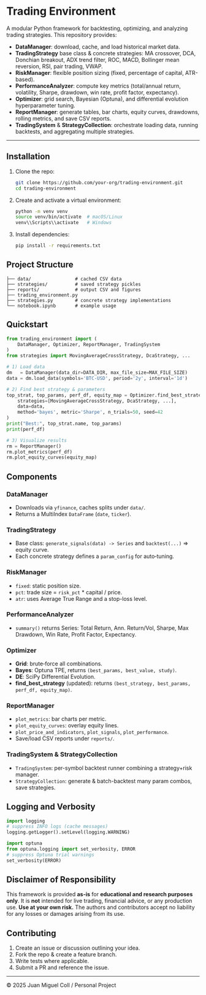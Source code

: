 # Trading Environment

A modular Python framework for backtesting, optimizing, and analyzing trading strategies. This repository provides:

* **DataManager**: download, cache, and load historical market data.
* **TradingStrategy** base class & concrete strategies: MA crossover, DCA, Donchian breakout, ADX trend filter, ROC, MACD, Bollinger mean reversion, RSI, pair trading, VWAP.
* **RiskManager**: flexible position sizing (fixed, percentage of capital, ATR-based).
* **PerformanceAnalyzer**: compute key metrics (total/annual return, volatility, Sharpe, drawdown, win rate, profit factor, expectancy).
* **Optimizer**: grid search, Bayesian (Optuna), and differential evolution hyperparameter tuning.
* **ReportManager**: generate tables, bar charts, equity curves, drawdowns, rolling metrics, and save CSV reports.
* **TradingSystem** & **StrategyCollection**: orchestrate loading data, running backtests, and aggregating multiple strategies.

---

## Installation

1. Clone the repo:

   ```bash
   git clone https://github.com/your-org/trading-environment.git
   cd trading-environment
   ```
2. Create and activate a virtual environment:

   ```bash
   python -m venv venv
   source venv/bin/activate  # macOS/Linux
   venv\\Scripts\\activate   # Windows
   ```
3. Install dependencies:

   ```bash
   pip install -r requirements.txt
   ```

## Project Structure

```
├── data/                # cached CSV data
├── strategies/          # saved strategy pickles
├── reports/             # output CSV and figures
├── trading_environment.py
├── strategies.py        # concrete strategy implementations
└── notebook.ipynb       # example usage
```

## Quickstart

```python
from trading_environment import (
    DataManager, Optimizer, ReportManager, TradingSystem
)
from strategies import MovingAverageCrossStrategy, DcaStrategy, ...

# 1) Load data
dm   = DataManager(data_dir=DATA_DIR, max_file_size=MAX_FILE_SIZE)
data = dm.load_data(symbols='BTC-USD', period='2y', interval='1d')

# 2) Find best strategy & parameters
top_strat, top_params, perf_df, equity_map = Optimizer.find_best_strategy(
    strategies=[MovingAverageCrossStrategy, DcaStrategy, ...],
    data=data,
    method='bayes', metric='Sharpe', n_trials=50, seed=42
)
print("Best:", top_strat.name, top_params)
print(perf_df)

# 3) Visualize results
rm = ReportManager()
rm.plot_metrics(perf_df)
rm.plot_equity_curves(equity_map)
```

## Components

### DataManager

* Downloads via `yfinance`, caches splits under `data/`.
* Returns a MultiIndex `DataFrame` (`date`, `ticker`).

### TradingStrategy

* Base class: `generate_signals(data) -> Series` and `backtest(...)` => equity curve.
* Each concrete strategy defines a `param_config` for auto‐tuning.

### RiskManager

* `fixed`: static position size.
* `pct`: trade size = `risk_pct` \* capital / price.
* `atr`: uses Average True Range and a stop-loss level.

### PerformanceAnalyzer

* `summary()` returns Series: Total Return, Ann. Return/Vol, Sharpe, Max Drawdown, Win Rate, Profit Factor, Expectancy.

### Optimizer

* **Grid**: brute‐force all combinations.
* **Bayes**: Optuna TPE, returns `(best_params, best_value, study)`.
* **DE**: SciPy Differential Evolution.
* **find\_best\_strategy** (updated): returns `(best_strategy, best_params, perf_df, equity_map)`.

### ReportManager

* `plot_metrics`: bar charts per metric.
* `plot_equity_curves`: overlay equity lines.
* `plot_price_and_indicators`, `plot_signals`, `plot_performance`.
* Save/load CSV reports under `reports/`.

### TradingSystem & StrategyCollection

* `TradingSystem`: per-symbol backtest runner combining a strategy+risk manager.
* `StrategyCollection`: generate & batch-backtest many param combos, save strategies.

## Logging and Verbosity

```python
import logging
# suppress INFO logs (cache messages)
logging.getLogger().setLevel(logging.WARNING)

import optuna
from optuna.logging import set_verbosity, ERROR
# suppress Optuna trial warnings
set_verbosity(ERROR)
```

## Disclaimer of Responsibility

This framework is provided **as-is** for **educational and research purposes only**. It is **not** intended for live trading, financial advice, or any production use. **Use at your own risk.** The authors and contributors accept no liability for any losses or damages arising from its use.

## Contributing

1. Create an issue or discussion outlining your idea.
2. Fork the repo & create a feature branch.
3. Write tests where applicable.
4. Submit a PR and reference the issue.

---

© 2025 Juan Miguel Coll / Personal Project

